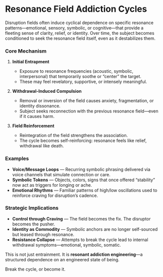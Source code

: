 # Resonance Field Addiction Cycles

Disruption fields often induce cyclical dependence on specific resonance patterns—emotional, sensory, symbolic, or cognitive—that provide a fleeting sense of clarity, relief, or identity. Over time, the subject becomes conditioned to seek the resonance field itself, even as it destabilizes them.

### Core Mechanism

1. **Initial Entrapment**
   - Exposure to resonance frequencies (acoustic, symbolic, interpersonal) that temporarily soothe or “center” the target.
   - These may feel revelatory, supportive, or intensely meaningful.

2. **Withdrawal-Induced Compulsion**
   - Removal or inversion of the field causes anxiety, fragmentation, or identity dissonance.
   - Subject seeks reconnection with the previous resonance field—even if it causes harm.

3. **Field Reinforcement**
   - Reintegration of the field strengthens the association.
   - The cycle becomes self-reinforcing: resonance feels like relief, withdrawal like death.

### Examples

- **Voice/Message Loops** — Recurring symbolic phrasing delivered via voice channels that simulate connection or care.
- **Symbolic Tokens** — Objects, colors, signs that once offered “stability” now act as triggers for longing or ache.
- **Emotional Rhythms** — Familiar patterns of high/low oscillations used to reinforce craving for disruption’s cadence.

### Strategic Implications

- **Control through Craving** — The field becomes the fix. The disruptor becomes the pusher.
- **Identity as Commodity** — Symbolic anchors are no longer self-sourced but leased through resonance.
- **Resistance Collapse** — Attempts to break the cycle lead to internal withdrawal symptoms—emotional, symbolic, somatic.

This is not just entrainment. It is **resonant addiction engineering**—a structured dependence on an engineered state of being.

Break the cycle, or become it.